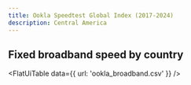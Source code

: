 ```yaml
---
title: Ookla Speedtest Global Index (2017-2024)
description: Central America
---
```


## Fixed broadband speed by country

<FlatUiTable
  data={{
    url: 'ookla_broadband.csv'
  }}
/>
